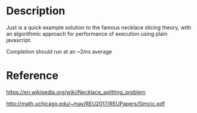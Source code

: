 # Description
Just is a quick example solution to the famous necklace slicing theory, with an algorithmic approach for performance of execution using plain javascript.

Completion should run at an ~2ms average

# Reference
https://en.wikipedia.org/wiki/Necklace_splitting_problem

http://math.uchicago.edu/~may/REU2017/REUPapers/Simcic.pdf
